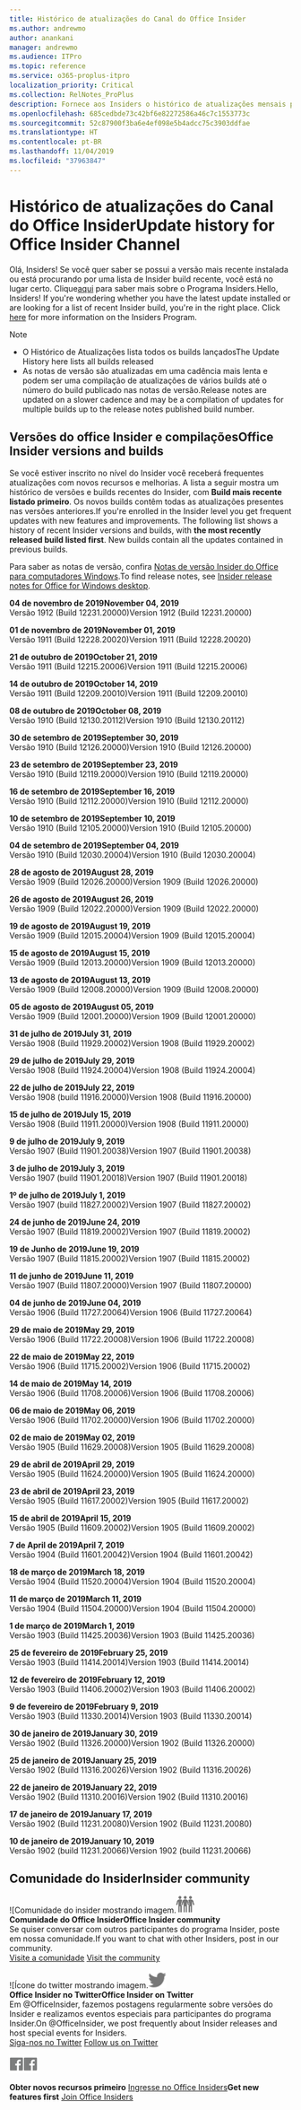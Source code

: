 ```yaml
---
title: Histórico de atualizações do Canal do Office Insider
ms.author: andrewmo
author: anankani
manager: andrewmo
ms.audience: ITPro
ms.topic: reference
ms.service: o365-proplus-itpro
localization_priority: Critical
ms.collection: RelNotes_ProPlus
description: Fornece aos Insiders o histórico de atualizações mensais para os lançamentos do Canal Mensal Insider – Modo Rápido para a área de trabalho do Windows
ms.openlocfilehash: 685cedbde73c42bf6e82272586a46c7c1553773c
ms.sourcegitcommit: 52c87900f3ba6e4ef098e5b4adcc75c3903ddfae
ms.translationtype: HT
ms.contentlocale: pt-BR
ms.lasthandoff: 11/04/2019
ms.locfileid: "37963847"
---
```

# <a name="update-history-for-office-insider-channel"></a><span data-ttu-id="87924-103">Histórico de atualizações do Canal do Office Insider</span><span class="sxs-lookup"><span data-stu-id="87924-103">Update history for Office Insider Channel</span></span>

<span data-ttu-id="87924-p101">Olá, Insiders! Se você quer saber se possui a versão mais recente instalada ou está procurando por uma lista de Insider build recente, você está no lugar certo. Clique[aqui](https://insider.office.com/) para saber mais sobre o Programa Insiders.</span><span class="sxs-lookup"><span data-stu-id="87924-p101">Hello, Insiders! If you're wondering whether you have the latest update installed or are looking for a list of recent Insider build, you're in the right place. Click [here](https://insider.office.com/) for more information on the Insiders Program.</span></span>

> [!NOTE]
> - <span data-ttu-id="87924-107">O Histórico de Atualizações lista todos os builds lançados</span><span class="sxs-lookup"><span data-stu-id="87924-107">The Update History here lists all builds released</span></span>
> - <span data-ttu-id="87924-108">As notas de versão são atualizadas em uma cadência mais lenta e podem ser uma compilação de atualizações de vários builds até o número do build publicado nas notas de versão.</span><span class="sxs-lookup"><span data-stu-id="87924-108">Release notes are updated on a slower cadence and may be a compilation of updates for multiple builds up to the release notes published build number.</span></span>

## <a name="office-insider-versions-and-builds"></a><span data-ttu-id="87924-109">Versões do office Insider e compilações</span><span class="sxs-lookup"><span data-stu-id="87924-109">Office Insider versions and builds</span></span>

<span data-ttu-id="87924-p102">Se você estiver inscrito no nível do Insider você receberá frequentes atualizações com novos recursos e melhorias. A lista a seguir mostra um histórico de versões e builds recentes do Insider, com **Build mais recente listado primeiro**. Os novos builds contêm todas as atualizações presentes nas versões anteriores.</span><span class="sxs-lookup"><span data-stu-id="87924-p102">If you're enrolled in the Insider level you get frequent updates with new features and improvements. The following list shows a history of recent Insider versions and builds, with **the most recently released build listed first**. New builds contain all the updates contained in previous builds.</span></span>

<span data-ttu-id="87924-113">Para saber as notas de versão, confira [Notas de versão Insider do Office para computadores Windows](https://docs.microsoft.com/pt-BR/OfficeUpdates/release-notes-office-insider).</span><span class="sxs-lookup"><span data-stu-id="87924-113">To find release notes, see [Insider release notes for Office for Windows desktop](https://docs.microsoft.com/pt-BR/OfficeUpdates/release-notes-office-insider).</span></span>

[//]: # (NÃO REMOVA)

<span data-ttu-id="87924-115">**04 de novembro de 2019**</span><span class="sxs-lookup"><span data-stu-id="87924-115">**November 04, 2019**</span></span><br/>
<span data-ttu-id="87924-116">Versão 1912 (Build 12231.20000)</span><span class="sxs-lookup"><span data-stu-id="87924-116">Version 1912 (Build 12231.20000)</span></span><br/>

<span data-ttu-id="87924-117">**01 de novembro de 2019**</span><span class="sxs-lookup"><span data-stu-id="87924-117">**November 01, 2019**</span></span><br/>
<span data-ttu-id="87924-118">Versão 1911 (Build 12228.20020)</span><span class="sxs-lookup"><span data-stu-id="87924-118">Version 1911 (Build 12228.20020)</span></span><br/>

<span data-ttu-id="87924-119">**21 de outubro de 2019**</span><span class="sxs-lookup"><span data-stu-id="87924-119">**October 21, 2019**</span></span><br/>
<span data-ttu-id="87924-120">Versão 1911 (Build 12215.20006)</span><span class="sxs-lookup"><span data-stu-id="87924-120">Version 1911 (Build 12215.20006)</span></span><br/>

<span data-ttu-id="87924-121">**14 de outubro de 2019**</span><span class="sxs-lookup"><span data-stu-id="87924-121">**October 14, 2019**</span></span><br/>
<span data-ttu-id="87924-122">Versão 1911 (Build 12209.20010)</span><span class="sxs-lookup"><span data-stu-id="87924-122">Version 1911 (Build 12209.20010)</span></span><br/>

<span data-ttu-id="87924-123">**08 de outubro de 2019**</span><span class="sxs-lookup"><span data-stu-id="87924-123">**October 08, 2019**</span></span><br/>
<span data-ttu-id="87924-124">Versão 1910 (Build 12130.20112)</span><span class="sxs-lookup"><span data-stu-id="87924-124">Version 1910 (Build 12130.20112)</span></span><br/>

<span data-ttu-id="87924-125">**30 de setembro de 2019**</span><span class="sxs-lookup"><span data-stu-id="87924-125">**September 30, 2019**</span></span><br/>
<span data-ttu-id="87924-126">Versão 1910 (Build 12126.20000)</span><span class="sxs-lookup"><span data-stu-id="87924-126">Version 1910 (Build 12126.20000)</span></span><br/>

<span data-ttu-id="87924-127">**23 de setembro de 2019**</span><span class="sxs-lookup"><span data-stu-id="87924-127">**September 23, 2019**</span></span><br/>
<span data-ttu-id="87924-128">Versão 1910 (Build 12119.20000)</span><span class="sxs-lookup"><span data-stu-id="87924-128">Version 1910 (Build 12119.20000)</span></span><br/>

<span data-ttu-id="87924-129">**16 de setembro de 2019**</span><span class="sxs-lookup"><span data-stu-id="87924-129">**September 16, 2019**</span></span><br/>
<span data-ttu-id="87924-130">Versão 1910 (Build 12112.20000)</span><span class="sxs-lookup"><span data-stu-id="87924-130">Version 1910 (Build 12112.20000)</span></span><br/>

<span data-ttu-id="87924-131">**10 de setembro de 2019**</span><span class="sxs-lookup"><span data-stu-id="87924-131">**September 10, 2019**</span></span><br/>
<span data-ttu-id="87924-132">Versão 1910 (Build 12105.20000)</span><span class="sxs-lookup"><span data-stu-id="87924-132">Version 1910 (Build 12105.20000)</span></span><br/>

<span data-ttu-id="87924-133">**04 de setembro de 2019**</span><span class="sxs-lookup"><span data-stu-id="87924-133">**September 04, 2019**</span></span><br/>
<span data-ttu-id="87924-134">Versão 1910 (Build 12030.20004)</span><span class="sxs-lookup"><span data-stu-id="87924-134">Version 1910 (Build 12030.20004)</span></span><br/>

<span data-ttu-id="87924-135">**28 de agosto de 2019**</span><span class="sxs-lookup"><span data-stu-id="87924-135">**August 28, 2019**</span></span><br/>
<span data-ttu-id="87924-136">Versão 1909 (Build 12026.20000)</span><span class="sxs-lookup"><span data-stu-id="87924-136">Version 1909 (Build 12026.20000)</span></span><br/>

<span data-ttu-id="87924-137">**26 de agosto de 2019**</span><span class="sxs-lookup"><span data-stu-id="87924-137">**August 26, 2019**</span></span><br/>
<span data-ttu-id="87924-138">Versão 1909 (Build 12022.20000)</span><span class="sxs-lookup"><span data-stu-id="87924-138">Version 1909 (Build 12022.20000)</span></span><br/>

<span data-ttu-id="87924-139">**19 de agosto de 2019**</span><span class="sxs-lookup"><span data-stu-id="87924-139">**August 19, 2019**</span></span><br/>
<span data-ttu-id="87924-140">Versão 1909 (Build 12015.20004)</span><span class="sxs-lookup"><span data-stu-id="87924-140">Version 1909 (Build 12015.20004)</span></span><br/>

<span data-ttu-id="87924-141">**15 de agosto de 2019**</span><span class="sxs-lookup"><span data-stu-id="87924-141">**August 15, 2019**</span></span><br/>
<span data-ttu-id="87924-142">Versão 1909 (Build 12013.20000)</span><span class="sxs-lookup"><span data-stu-id="87924-142">Version 1909 (Build 12013.20000)</span></span><br/>

<span data-ttu-id="87924-143">**13 de agosto de 2019**</span><span class="sxs-lookup"><span data-stu-id="87924-143">**August 13, 2019**</span></span><br/>
<span data-ttu-id="87924-144">Versão 1909 (Build 12008.20000)</span><span class="sxs-lookup"><span data-stu-id="87924-144">Version 1909 (Build 12008.20000)</span></span><br/>

<span data-ttu-id="87924-145">**05 de agosto de 2019**</span><span class="sxs-lookup"><span data-stu-id="87924-145">**August 05, 2019**</span></span><br/>
<span data-ttu-id="87924-146">Versão 1909 (Build 12001.20000)</span><span class="sxs-lookup"><span data-stu-id="87924-146">Version 1909 (Build 12001.20000)</span></span><br/>

<span data-ttu-id="87924-147">**31 de julho de 2019**</span><span class="sxs-lookup"><span data-stu-id="87924-147">**July 31, 2019**</span></span><br/>
<span data-ttu-id="87924-148">Versão 1908 (Build 11929.20002)</span><span class="sxs-lookup"><span data-stu-id="87924-148">Version 1908 (Build 11929.20002)</span></span><br/>

<span data-ttu-id="87924-149">**29 de julho de 2019**</span><span class="sxs-lookup"><span data-stu-id="87924-149">**July 29, 2019**</span></span><br/>
<span data-ttu-id="87924-150">Versão 1908 (Build 11924.20004)</span><span class="sxs-lookup"><span data-stu-id="87924-150">Version 1908 (Build 11924.20004)</span></span><br/>

<span data-ttu-id="87924-151">**22 de julho de 2019**</span><span class="sxs-lookup"><span data-stu-id="87924-151">**July 22, 2019**</span></span><br/>
<span data-ttu-id="87924-152">Versão 1908 (build 11916.20000)</span><span class="sxs-lookup"><span data-stu-id="87924-152">Version 1908 (Build 11916.20000)</span></span><br/>

<span data-ttu-id="87924-153">**15 de julho de 2019**</span><span class="sxs-lookup"><span data-stu-id="87924-153">**July 15, 2019**</span></span><br/>
<span data-ttu-id="87924-154">Versão 1908 (Build 11911.20000)</span><span class="sxs-lookup"><span data-stu-id="87924-154">Version 1908 (Build 11911.20000)</span></span><br/>

<span data-ttu-id="87924-155">**9 de julho de 2019**</span><span class="sxs-lookup"><span data-stu-id="87924-155">**July 9, 2019**</span></span><br/>
<span data-ttu-id="87924-156">Versão 1907 (Build 11901.20038)</span><span class="sxs-lookup"><span data-stu-id="87924-156">Version 1907 (Build 11901.20038)</span></span><br/>

<span data-ttu-id="87924-157">**3 de julho de 2019**</span><span class="sxs-lookup"><span data-stu-id="87924-157">**July 3, 2019**</span></span><br/>
<span data-ttu-id="87924-158">Versão 1907 (build 11901.20018)</span><span class="sxs-lookup"><span data-stu-id="87924-158">Version 1907 (Build 11901.20018)</span></span><br/>

<span data-ttu-id="87924-159">**1º de julho de 2019**</span><span class="sxs-lookup"><span data-stu-id="87924-159">**July 1, 2019**</span></span><br/>
<span data-ttu-id="87924-160">Versão 1907 (build 11827.20002)</span><span class="sxs-lookup"><span data-stu-id="87924-160">Version 1907 (Build 11827.20002)</span></span><br/>

<span data-ttu-id="87924-161">**24 de junho de 2019**</span><span class="sxs-lookup"><span data-stu-id="87924-161">**June 24, 2019**</span></span><br/>
<span data-ttu-id="87924-162">Versão 1907 (Build 11819.20002)</span><span class="sxs-lookup"><span data-stu-id="87924-162">Version 1907 (Build 11819.20002)</span></span><br/>

<span data-ttu-id="87924-163">**19 de Junho de 2019**</span><span class="sxs-lookup"><span data-stu-id="87924-163">**June 19, 2019**</span></span><br/>
<span data-ttu-id="87924-164">Versão 1907 (Build 11815.20002)</span><span class="sxs-lookup"><span data-stu-id="87924-164">Version 1907 (Build 11815.20002)</span></span><br/>

<span data-ttu-id="87924-165">**11 de junho de 2019**</span><span class="sxs-lookup"><span data-stu-id="87924-165">**June 11, 2019**</span></span><br/>
<span data-ttu-id="87924-166">Versão 1907 (Build 11807.20000)</span><span class="sxs-lookup"><span data-stu-id="87924-166">Version 1907 (Build 11807.20000)</span></span><br/>

<span data-ttu-id="87924-167">**04 de junho de 2019**</span><span class="sxs-lookup"><span data-stu-id="87924-167">**June 04, 2019**</span></span><br/>
<span data-ttu-id="87924-168">Versão 1906 (Build 11727.20064)</span><span class="sxs-lookup"><span data-stu-id="87924-168">Version 1906 (Build 11727.20064)</span></span><br/>


<span data-ttu-id="87924-169">**29 de maio de 2019**</span><span class="sxs-lookup"><span data-stu-id="87924-169">**May 29, 2019**</span></span><br/>
<span data-ttu-id="87924-170">Versão 1906 (Build 11722.20008)</span><span class="sxs-lookup"><span data-stu-id="87924-170">Version 1906 (Build 11722.20008)</span></span><br/>

<span data-ttu-id="87924-171">**22 de maio de 2019**</span><span class="sxs-lookup"><span data-stu-id="87924-171">**May 22, 2019**</span></span><br/> <span data-ttu-id="87924-172">Versão 1906 (Build 11715.20002)</span><span class="sxs-lookup"><span data-stu-id="87924-172">Version 1906 (Build 11715.20002)</span></span><br/> 

<span data-ttu-id="87924-173">**14 de maio de 2019**</span><span class="sxs-lookup"><span data-stu-id="87924-173">**May 14, 2019**</span></span><br/> <span data-ttu-id="87924-174">Versão 1906 (Build 11708.20006)</span><span class="sxs-lookup"><span data-stu-id="87924-174">Version 1906 (Build 11708.20006)</span></span><br/>

<span data-ttu-id="87924-175">**06 de maio de 2019**</span><span class="sxs-lookup"><span data-stu-id="87924-175">**May 06, 2019**</span></span><br/>
<span data-ttu-id="87924-176">Versão 1906 (Build 11702.20000)</span><span class="sxs-lookup"><span data-stu-id="87924-176">Version 1906 (Build 11702.20000)</span></span><br/>

<span data-ttu-id="87924-177">**02 de maio de 2019**</span><span class="sxs-lookup"><span data-stu-id="87924-177">**May 02, 2019**</span></span><br/>
<span data-ttu-id="87924-178">Versão 1905 (Build 11629.20008)</span><span class="sxs-lookup"><span data-stu-id="87924-178">Version 1905 (Build 11629.20008)</span></span><br/>

<span data-ttu-id="87924-179">**29 de abril de 2019**</span><span class="sxs-lookup"><span data-stu-id="87924-179">**April 29, 2019**</span></span><br/>
<span data-ttu-id="87924-180">Versão 1905 (Build 11624.20000)</span><span class="sxs-lookup"><span data-stu-id="87924-180">Version 1905 (Build 11624.20000)</span></span><br/>

<span data-ttu-id="87924-181">**23 de abril de 2019**</span><span class="sxs-lookup"><span data-stu-id="87924-181">**April 23, 2019**</span></span><br/> <span data-ttu-id="87924-182">Versão 1905 (Build 11617.20002)</span><span class="sxs-lookup"><span data-stu-id="87924-182">Version 1905 (Build 11617.20002)</span></span><br/>

<span data-ttu-id="87924-183">**15 de abril de 2019**</span><span class="sxs-lookup"><span data-stu-id="87924-183">**April 15, 2019**</span></span><br/> <span data-ttu-id="87924-184">Versão 1905 (Build 11609.20002)</span><span class="sxs-lookup"><span data-stu-id="87924-184">Version 1905 (Build 11609.20002)</span></span><br/>

<span data-ttu-id="87924-185">**7 de April de 2019**</span><span class="sxs-lookup"><span data-stu-id="87924-185">**April 7, 2019**</span></span><br/> <span data-ttu-id="87924-186">Versão 1904 (Build 11601.20042)</span><span class="sxs-lookup"><span data-stu-id="87924-186">Version 1904 (Build 11601.20042)</span></span><br/>

<span data-ttu-id="87924-187">**18 de março de 2019**</span><span class="sxs-lookup"><span data-stu-id="87924-187">**March 18, 2019**</span></span><br/> <span data-ttu-id="87924-188">Versão 1904 (Build 11520.20004)</span><span class="sxs-lookup"><span data-stu-id="87924-188">Version 1904 (Build 11520.20004)</span></span><br/>

<span data-ttu-id="87924-189">**11 de março de 2019**</span><span class="sxs-lookup"><span data-stu-id="87924-189">**March 11, 2019**</span></span><br/> <span data-ttu-id="87924-190">Versão 1904 (Build 11504.20000)</span><span class="sxs-lookup"><span data-stu-id="87924-190">Version 1904 (Build 11504.20000)</span></span><br/>

<span data-ttu-id="87924-191">**1 de março de 2019**</span><span class="sxs-lookup"><span data-stu-id="87924-191">**March 1, 2019**</span></span><br/> <span data-ttu-id="87924-192">Versão 1903 (Build 11425.20036)</span><span class="sxs-lookup"><span data-stu-id="87924-192">Version 1903 (Build 11425.20036)</span></span><br/> 

<span data-ttu-id="87924-193">**25 de fevereiro de 2019**</span><span class="sxs-lookup"><span data-stu-id="87924-193">**February 25, 2019**</span></span><br/> <span data-ttu-id="87924-194">Versão 1903 (Build 11414.20014)</span><span class="sxs-lookup"><span data-stu-id="87924-194">Version 1903 (Build 11414.20014)</span></span><br/> 

<span data-ttu-id="87924-195">**12 de fevereiro de 2019**</span><span class="sxs-lookup"><span data-stu-id="87924-195">**February 12, 2019**</span></span><br/> <span data-ttu-id="87924-196">Versão 1903 (Build 11406.20002)</span><span class="sxs-lookup"><span data-stu-id="87924-196">Version 1903 (Build 11406.20002)</span></span><br/> 

<span data-ttu-id="87924-197">**9 de fevereiro de 2019**</span><span class="sxs-lookup"><span data-stu-id="87924-197">**February 9, 2019**</span></span><br/> <span data-ttu-id="87924-198">Versão 1903 (Build 11330.20014)</span><span class="sxs-lookup"><span data-stu-id="87924-198">Version 1903 (Build 11330.20014)</span></span><br/> 

<span data-ttu-id="87924-199">**30 de janeiro de 2019**</span><span class="sxs-lookup"><span data-stu-id="87924-199">**January 30, 2019**</span></span><br/> <span data-ttu-id="87924-200">Versão 1902 (Build 11326.20000)</span><span class="sxs-lookup"><span data-stu-id="87924-200">Version 1902 (Build 11326.20000)</span></span><br/> 

<span data-ttu-id="87924-201">**25 de janeiro de 2019**</span><span class="sxs-lookup"><span data-stu-id="87924-201">**January 25, 2019**</span></span><br/> <span data-ttu-id="87924-202">Versão 1902 (Build 11316.20026)</span><span class="sxs-lookup"><span data-stu-id="87924-202">Version 1902 (Build 11316.20026)</span></span><br/> 

<span data-ttu-id="87924-203">**22 de janeiro de 2019**</span><span class="sxs-lookup"><span data-stu-id="87924-203">**January 22, 2019**</span></span><br/> <span data-ttu-id="87924-204">Versão 1902 (Build 11310.20016)</span><span class="sxs-lookup"><span data-stu-id="87924-204">Version 1902 (Build 11310.20016)</span></span><br/> 

<span data-ttu-id="87924-205">**17 de janeiro de 2019**</span><span class="sxs-lookup"><span data-stu-id="87924-205">**January 17, 2019**</span></span><br/> <span data-ttu-id="87924-206">Versão 1902 (Build 11231.20080)</span><span class="sxs-lookup"><span data-stu-id="87924-206">Version 1902 (Build 11231.20080)</span></span><br/>

<span data-ttu-id="87924-207">**10 de janeiro de 2019**</span><span class="sxs-lookup"><span data-stu-id="87924-207">**January 10, 2019**</span></span><br/> <span data-ttu-id="87924-208">Versão 1902 (build 11231.20066)</span><span class="sxs-lookup"><span data-stu-id="87924-208">Version 1902 (build 11231.20066)</span></span><br/> 

## <a name="insider-community"></a><span data-ttu-id="87924-209">Comunidade do Insider</span><span class="sxs-lookup"><span data-stu-id="87924-209">Insider community</span></span>

<span data-ttu-id="87924-210">![Comunidade do insider mostrando imagem.</span><span class="sxs-lookup"><span data-stu-id="87924-210">![Image showing insider community.</span></span> ](images/insidercommunity.png) <br/>
<span data-ttu-id="87924-211">**Comunidade do Office Insider**</span><span class="sxs-lookup"><span data-stu-id="87924-211">**Office Insider community**</span></span><br/> <span data-ttu-id="87924-212">Se quiser conversar com outros participantes do programa Insider, poste em nossa comunidade.</span><span class="sxs-lookup"><span data-stu-id="87924-212">If you want to chat with other Insiders, post in our community.</span></span><br/><span data-ttu-id="87924-213"> 
[Visite a comunidade](https://go.microsoft.com/fwlink/?linkid=843493)</span><span class="sxs-lookup"><span data-stu-id="87924-213"> 
[Visit the community](https://go.microsoft.com/fwlink/?linkid=843493)</span></span><br/> 

<span data-ttu-id="87924-214">![Ícone do twitter mostrando imagem.</span><span class="sxs-lookup"><span data-stu-id="87924-214">![Image showing twitter icon.</span></span> ](images/twitter.png)<br/>
<span data-ttu-id="87924-215">**Office Insider no Twitter**</span><span class="sxs-lookup"><span data-stu-id="87924-215">**Office Insider on Twitter**</span></span><br/> <span data-ttu-id="87924-216">Em @OfficeInsider, fazemos postagens regularmente sobre versões do Insider e realizamos eventos especiais para participantes do programa Insider.</span><span class="sxs-lookup"><span data-stu-id="87924-216">On @OfficeInsider, we post frequently about Insider releases and host special events for Insiders.</span></span><br/><span data-ttu-id="87924-217"> 
[Siga-nos no Twitter](https://go.microsoft.com/fwlink/?linkid=717717)</span><span class="sxs-lookup"><span data-stu-id="87924-217"> 
[Follow us on Twitter](https://go.microsoft.com/fwlink/?linkid=717717)</span></span><br/> 

<span data-ttu-id="87924-218">[
  ![Imagem mostrando o ícone do Facebook. ](images/facebook.png)](https://www.facebook.com/sharer.php?u=https://support.office.com/en-us/article/Update-history-for-Office-Insider-for-Windows-desktop-64bbb317-972a-4933-8b82-cc866f0b067c)</span><span class="sxs-lookup"><span data-stu-id="87924-218">[![Image showing Facebook icon. ](images/facebook.png)](https://www.facebook.com/sharer.php?u=https://support.office.com/en-us/article/Update-history-for-Office-Insider-for-Windows-desktop-64bbb317-972a-4933-8b82-cc866f0b067c)</span></span>


<span data-ttu-id="87924-219">**Obter novos recursos primeiro**
[Ingresse no Office Insiders](https://insider.office.com/)</span><span class="sxs-lookup"><span data-stu-id="87924-219">**Get new features first**
[Join Office Insiders](https://insider.office.com/)</span></span>
